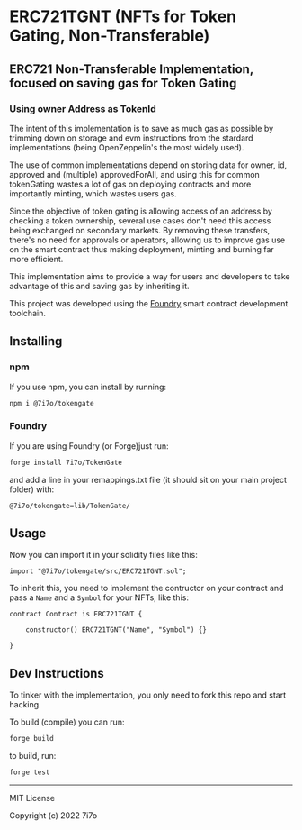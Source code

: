 # ERC721TGNT (NFTs for Token Gating, Non-Transferable)

## ERC721 Non-Transferable Implementation, focused on saving gas for Token Gating

### Using owner Address as TokenId

The intent of this implementation is to save as much gas as possible by trimming down on storage and evm instructions from the stardard implementations (being OpenZeppelin's the most widely used).

The use of common implementations depend on storing data for owner, id, approved and (multiple) approvedForAll, and using this for common tokenGating wastes a lot of gas on deploying contracts and more importantly minting, which wastes users gas.

Since the objective of token gating is allowing access of an address by checking a token ownership, several use cases don't need this access being exchanged on secondary markets. By removing these transfers, there's no need for approvals or aperators, allowing us to improve gas use on the smart contract thus making deployment, minting and burning far more efficient.

This implementation aims to provide a way for users and developers to take advantage of this and saving gas by inheriting it.

This project was developed using the [Foundry](getfoundry.sh) smart contract development toolchain.
## Installing

### npm

If you use npm, you can install by running: 

```bash
npm i @7i7o/tokengate
```

### Foundry

If you are using Foundry (or Forge)just run:

```bash
forge install 7i7o/TokenGate
```

and add a line in your remappings.txt file (it should sit on your main project folder) with:

```
@7i7o/tokengate=lib/TokenGate/
```

## Usage

Now you can import it in your solidity files like this:

```solidity
import "@7i7o/tokengate/src/ERC721TGNT.sol";
```

To inherit this, you need to implement the contructor on your contract and pass a `Name` and a `Symbol` for your NFTs, like this:

```solidity
contract Contract is ERC721TGNT {

    constructor() ERC721TGNT("Name", "Symbol") {}

}
```

## Dev Instructions

To tinker with the implementation, you only need to fork this repo and start hacking.

To build (compile) you can run:

```bash
forge build
```

to build, run:

```bash
forge test
```



___
MIT License

Copyright (c) 2022 7i7o